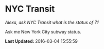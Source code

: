 # NYC Transit
*Alexa, ask NYC Transit what is the status of 7?*

Ask me New York City subway status.

**Last Updated:** 2016-03-04 15:55:59